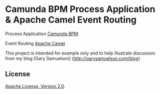 # Camunda BPM Process Application & Apache Camel Event Routing
Process Application [Camunda BPM](http://docs.camunda.org).

Event Routing [Apache Camel](http://camel.apache.org/)


This project is intended for example only and to help illustrate discussion from my blog [Gary Samuelson] (http://garysamuelson.com/blog)



## License
[Apache License, Version 2.0](http://www.apache.org/licenses/LICENSE-2.0).

<!-- HTML snippet for index page
  <tr>
    <td><img src="snippets/bpmcamundacamel2/src/main/resources/process.png" width="100"></td>
    <td><a href="snippets/bpmcamundacamel2">Camunda BPM Process Application</a></td>
    <td>A Process Application for [Camunda BPM](http://docs.camunda.org).</td>
  </tr>
-->
<!-- Tweet
New @CamundaBPM example: Camunda BPM Process Application - A Process Application for [Camunda BPM](http://docs.camunda.org). https://github.com/camunda/camunda-consulting/tree/master/snippets/bpmcamundacamel2
-->